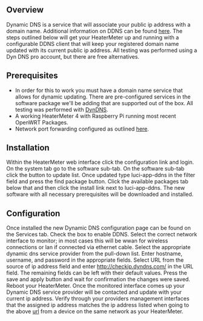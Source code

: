 ## Overview
Dynamic DNS is a service that will associate your public ip address with a domain name.  Additional information on DDNS can be found [here](http://en.wikipedia.org/wiki/Dynamic_DNS).  The steps outlined below will get your HeaterMeter up and running with a configurable DDNS client that will keep your registered domain name updated with its current public ip address. All testing was performed using a Dyn DNS pro account, but there are free alternatives.

## Prerequisites
* In order for this to work you must have a domain name service that allows for dynamic updating.  There are pre-configured services in the software package we'll be adding that are supported out of the box. All testing was performed with [DynDNS](http://dyn.com/dns/).
* A working HeaterMeter 4 with Raspberry Pi running most recent OpenWRT Packages.
* Network port forwarding configured as outlined [here](https://github.com/CapnBry/HeaterMeter/wiki/Network-ports).

## Installation
Within the HeaterMeter web interface click the configuration link and login.  On the system tab go to the software sub-tab.  On the software sub-tab click the button to update list.  Once updated type luci-app-ddns in the filter field and press the find package button. Click the available packages tab below that and then click the install link next to luci-app-ddns. The new software with all necessary prerequisites will be downloaded and installed.

## Configuration
Once installed the new Dynamic DNS configuration page can be found on the Services tab.  Check the box to enable DDNS.  Select the correct network interface to monitor; in most cases this will be wwan for wireless connections or lan if connected via ethernet cable.  Select the appropriate dynamic dns service provider from the pull-down list.  Enter hostname, username, and password in the appropriate fields.  Select URL from the source of ip address field and enter http://checkip.dyndns.com/ in the URL field.  The remaining fields can be left with their default values.  Press the save and apply button and wait for confirmation the changes were saved.  Reboot your HeaterMeter.  Once the monitored interface comes up your Dynamic DNS service provider will be contacted and update with your current ip address.  Verify through your providers management interfaces that the assigned ip address matches the ip address listed when going to the above [url](http://checkip.dyndns.com/) from a device on the same network as your HeaterMeter.
 